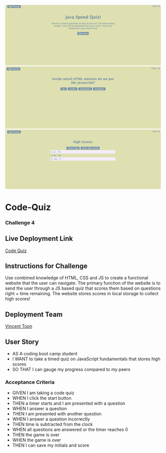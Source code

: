 ![screenshot of front page](./assets/images/home-screen.jpg)
![screenshot of question page](./assets/images/questions.jpg)
![screenshot of highscores page](./assets/images/highscores.jpg)

# Code-Quiz
### Challenge 4

## Live Deployment Link
[Code Quiz](***)

## Instructions for Challenge

Use combined knowledge of HTML, CSS and JS to create a functional website that the user can navigate. The primary function of the website is to send the user through a JS based quiz that scores them based on questions right + time remaining. The website stores scores in local storage to collect high scores!

## Deployment Team

[Vincent Toon](https://github.com/Vincenttoon)

## User Story
- AS A coding boot camp student
- I WANT to take a timed quiz on JavaScript fundamentals that stores high scores
- SO THAT I can gauge my progress compared to my peers

### Acceptance Criteria
- GIVEN I am taking a code quiz
- WHEN I click the start button
- THEN a timer starts and I am presented with a question
- WHEN I answer a question
- THEN I am presented with another question
- WHEN I answer a question incorrectly
- THEN time is subtracted from the clock
- WHEN all questions are answered or the timer reaches 0
- THEN the game is over
- WHEN the game is over
- THEN I can save my initials and score